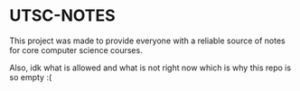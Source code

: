 # UTSC-NOTES
This project was made to provide everyone with a reliable source of notes for core computer science courses.

Also, idk what is allowed and what is not right now which is why this repo is so empty :(
